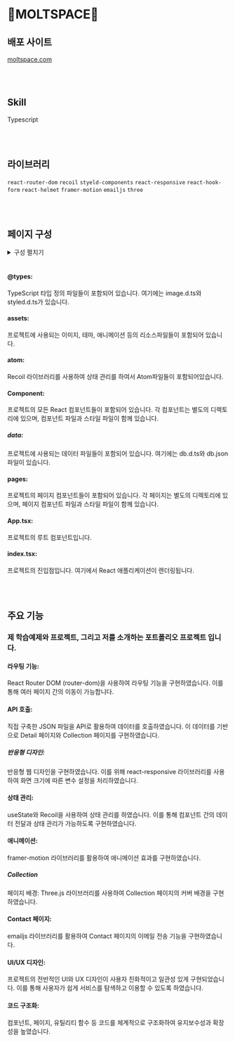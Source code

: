 # 🌌MOLTSPACE🌌

## 배포 사이트

[moltspace.com](https://moltspace.com/)

<br />
<br />

## Skill

Typescript

<br />
<br />

## 라이브러리

`react-router-dom`
`recoil`
`styeld-components`
`react-responsive`
`react-hook-form`
`react-helmet`
`framer-motion`
`emailjs`
`three`

<br />
<br />

## 페이지 구성

<details>
    <summary>구성 펼치기</summary>

📦src
<br />
┣ 📂@types
<br />
┃ ┣ 📜image.d.ts
<br />
┃ ┗ 📜styled.d.ts
<br />
┣ 📂assets
<br />
┃ ┣ 📂img
<br />
┃ ┃ ┣ 📂bg
<br />
┃ ┃ ┣ 📂icon
<br />
┃ ┃ ┣ 📂item
<br />
┃ ┃ ┣ 📂logo
<br />
┃ ┃ ┗ 📂skill
<br />
┃ ┣ 📂theme
<br />
┃ ┃ ┣ 📜global-style.ts
<br />
┃ ┃ ┗ 📜theme.ts
<br />
┃ ┗ 📂three
<br />
┃ ┃ ┗ 📜CloudAnimation.tsx
<br />
┣ 📂atom
<br />
┃ ┗ 📜atom.ts
<br />
┣ 📂Component
<br />
┃ ┣ 📂activity
<br />
┃ ┃ ┣ 📜Activity.tsx
<br />
┃ ┃ ┗ 📜StyleActivity.tsx
<br />
┃ ┣ 📂aside
<br />
┃ ┃ ┣ 📜Gaside.tsx
<br />
┃ ┃ ┗ 📜StyleGaside.tsx
<br />
┃ ┣ 📂box
<br />
┃ ┃ ┣ 📜Box.tsx
<br />
┃ ┃ ┗ 📜StyleBox.tsx
<br />
┃ ┣ 📂btn
<br />
┃ ┃ ┣ 📜Btn.tsx
<br />
┃ ┃ ┗ 📜StlyeBtn.tsx
<br />
┃ ┣ 📂contact
<br />
┃ ┃ ┣ 📜Contact.tsx
<br />
┃ ┃ ┗ 📜StyleContact.tsx
<br />
┃ ┣ 📂footer
<br />
┃ ┃ ┣ 📜Footer.tsx
<br />
┃ ┃ ┗ 📜StlyeFooter.tsx
<br />
┃ ┣ 📂gnb
<br />
┃ ┃ ┣ 📜ExploreGnb.tsx
<br />
┃ ┃ ┣ 📜Gnb.tsx
<br />
┃ ┃ ┣ 📜StyledExploreGnb.tsx
<br />
┃ ┃ ┣ 📜StyleGnb.tsx
<br />
┃ ┃ ┗ 📜WhichGnb.tsx
<br />
┃ ┣ 📂introduction
<br />
┃ ┃ ┣ 📜Introduction.tsx
<br />
┃ ┃ ┗ 📜StyleIntroduction.tsx
<br />
┃ ┣ 📂itemTabs
<br />
┃ ┃ ┗ 📜ItemTabs.tsx
<br />
┃ ┣ 📂mainproject
<br />
┃ ┃ ┣ 📜MainProject.tsx
<br />
┃ ┃ ┗ 📜StyleMainProject.tsx
<br />
┃ ┣ 📂skillstack
<br />
┃ ┃ ┣ 📜SkillStack.tsx
<br />
┃ ┃ ┗ 📜StyleSkillStack.tsx
<br />
┃ ┗ 📂topbtn
<br />
┃ ┃ ┗ 📜TopBtn.tsx
<br />
┣ 📂data
<br />
┃ ┣ 📜db.d.ts
<br />
┃ ┗ 📜db.json
<br />
┣ 📂pages
<br />
┃ ┣ 📂collection
<br />
┃ ┃ ┣ 📜Collection.tsx
<br />
┃ ┃ ┗ 📜StyleCollection.tsx
<br />
┃ ┣ 📂detail
<br />
┃ ┃ ┣ 📜Detail.tsx
<br />
┃ ┃ ┗ 📜StyleDetail.tsx
<br />
┃ ┣ 📂directory
<br />
┃ ┃ ┣ 📜Directory.tsx
<br />
┃ ┃ ┗ 📜StyleDirectory.tsx
<br />
┃ ┗ 📂mainhome
<br />
┃ ┃ ┣ 📜CurrentTime.tsx
<br />
┃ ┃ ┣ 📜MainHome.tsx
<br />
┃ ┃ ┗ 📜StyleMainHome.tsx
<br />
┣ 📜App.tsx
<br />
┗ 📜index.tsx
<br />

</details>

<br />

#### @types:

TypeScript 타입 정의 파일들이 포함되어 있습니다. 여기에는 image.d.ts와 styled.d.ts가 있습니다.

#### assets:

프로젝트에 사용되는 이미지, 테마, 애니메이션 등의 리소스파일들이 포함되어 있습니다.

#### atom:

Recoil 라이브러리를 사용하여 상태 관리를 하여서 Atom파일들이 포함되어있습니다.

#### Component:

프로젝트의 모든 React 컴포넌트들이 포함되어 있습니다. 각 컴포넌트는 별도의 디렉토리에 있으며, 컴포넌트 파일과 스타일 파일이 함께 있습니다.

##### data:

프로젝트에 사용되는 데이터 파일들이 포함되어 있습니다. 여기에는 db.d.ts와 db.json 파일이 있습니다.

#### pages:

프로젝트의 페이지 컴포넌트들이 포함되어 있습니다. 각 페이지는 별도의 디렉토리에 있으며, 페이지 컴포넌트 파일과 스타일 파일이 함께 있습니다.

#### App.tsx:

프로젝트의 루트 컴포넌트입니다.

#### index.tsx:

프로젝트의 진입점입니다. 여기에서 React 애플리케이션이 렌더링됩니다.

<br />
<br />

## 주요 기능

### 제 학습예제와 프로젝트, 그리고 저를 소개하는 포트폴리오 프로젝트 입니다.

#### 라우팅 기능:

React Router DOM (router-dom)을 사용하여 라우팅 기능을 구현하였습니다. 이를 통해 여러 페이지 간의 이동이 가능합니다.

#### API 호출:

직접 구축한 JSON 파일을 API로 활용하여 데이터를 호출하였습니다. 이 데이터를 기반으로 Detail 페이지와 Collection 페이지를 구현하였습니다.

##### 반응형 디자인:

반응형 웹 디자인을 구현하였습니다. 이를 위해 react-responsive 라이브러리를 사용하여 화면 크기에 따른 변수 설정을 처리하였습니다.

#### 상태 관리:

useState와 Recoil을 사용하여 상태 관리를 하였습니다. 이를 통해 컴포넌트 간의 데이터 전달과 상태 관리가 가능하도록 구현하였습니다.

#### 애니메이션:

framer-motion 라이브러리를 활용하여 애니메이션 효과를 구현하였습니다.

##### Collection

페이지 배경: Three.js 라이브러리를 사용하여 Collection 페이지의 커버 배경을 구현하였습니다.

#### Contact 페이지:

emailjs 라이브러리를 활용하여 Contact 페이지의 이메일 전송 기능을 구현하였습니다.

#### UI/UX 디자인:

프로젝트의 전반적인 UI와 UX 디자인이 사용자 친화적이고 일관성 있게 구현되었습니다. 이를 통해 사용자가 쉽게 서비스를 탐색하고 이용할 수 있도록 하였습니다.

#### 코드 구조화:

컴포넌트, 페이지, 유틸리티 함수 등 코드를 체계적으로 구조화하여 유지보수성과 확장성을 높였습니다.
